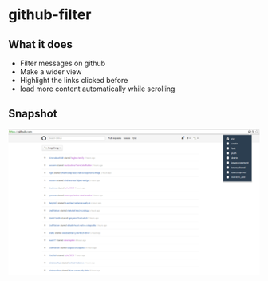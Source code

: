 # github-filter

## What it does
* Filter messages on github
* Make a wider view 
* Highlight the links clicked before
* load more content automatically while scrolling

## Snapshot
![](snapshot.png)